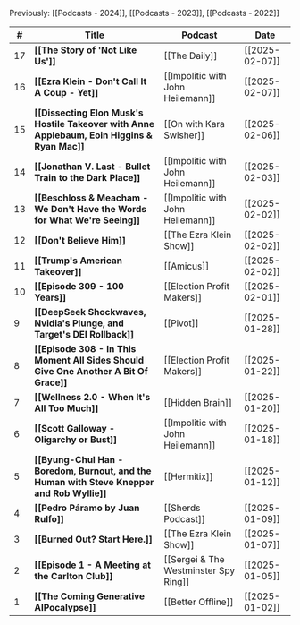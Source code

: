 Previously: [[Podcasts - 2024]], [[Podcasts - 2023]], [[Podcasts - 2022]]

| #   | Title                                                                                        | Podcast                               | Date           |
| --- | -------------------------------------------------------------------------------------------- | ------------------------------------- | -------------- |
| 17  | **[[The Story of 'Not Like Us']]**                                                           | [[The Daily]]                         | [[2025-02-07]] |
| 16  | **[[Ezra Klein - Don't Call It A Coup - Yet]]**                                              | [[Impolitic with John Heilemann]]     | [[2025-02-07]] |
| 15  | **[[Dissecting Elon Musk's Hostile Takeover with Anne Applebaum, Eoin Higgins & Ryan Mac]]** | [[On with Kara Swisher]]              | [[2025-02-06]] |
| 14  | **[[Jonathan V. Last - Bullet Train to the Dark Place]]**                                    | [[Impolitic with John Heilemann]]     | [[2025-02-03]] |
| 13  | **[[Beschloss & Meacham - We Don't Have the Words for What We're Seeing]]**                  | [[Impolitic with John Heilemann]]     | [[2025-02-02]] |
| 12  | **[[Don't Believe Him]]**                                                                    | [[The Ezra Klein Show]]               | [[2025-02-02]] |
| 11  | **[[Trump's American Takeover]]**                                                            | [[Amicus]]                            | [[2025-02-02]] |
| 10  | **[[Episode 309 - 100 Years]]**                                                              | [[Election Profit Makers]]            | [[2025-02-01]] |
| 9   | **[[DeepSeek Shockwaves, Nvidia's Plunge, and Target's DEI Rollback]]**                      | [[Pivot]]                             | [[2025-01-28]] |
| 8   | **[[Episode 308 - In This Moment All Sides Should Give One Another A Bit Of Grace]]**        | [[Election Profit Makers]]            | [[2025-01-22]] |
| 7   | **[[Wellness 2.0 - When It's All Too Much]]**                                                | [[Hidden Brain]]                      | [[2025-01-20]] |
| 6   | **[[Scott Galloway - Oligarchy or Bust]]**                                                   | [[Impolitic with John Heilemann]]     | [[2025-01-18]] |
| 5   | **[[Byung-Chul Han - Boredom, Burnout, and the Human with Steve Knepper and Rob Wyllie]]**   | [[Hermitix]]                          | [[2025-01-12]] |
| 4   | **[[Pedro Páramo by Juan Rulfo]]**                                                           | [[Sherds Podcast]]                    | [[2025-01-09]] |
| 3   | **[[Burned Out? Start Here.]]**                                                              | [[The Ezra Klein Show]]               | [[2025-01-07]] |
| 2   | **[[Episode 1 - A Meeting at the Carlton Club]]**                                            | [[Sergei & The Westminster Spy Ring]] | [[2025-01-05]] |
| 1   | **[[The Coming Generative AIPocalypse]]**                                                    | [[Better Offline]]                    | [[2025-01-02]] |
